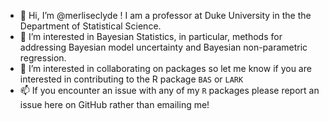 - 👋 Hi, I’m @merliseclyde !  I am a professor at Duke University in the the Department of Statistical Science.
- 👀 I’m interested in Bayesian Statistics, in particular, methods for addressing Bayesian model uncertainty and Bayesian non-parametric regression.
- 💞️ I’m interested in collaborating on packages so let me know if you are interested in contributing to the R package `BAS` or `LARK`
- 📫 If you encounter an issue with any of my `R` packages please report an issue here on GitHub rather than emailing me!

<!---
merliseclyde/merliseclyde is a ✨ special ✨ repository because its `README.md` (this file) appears on your GitHub profile.
You can click the Preview link to take a look at your changes.
--->
